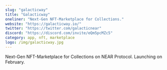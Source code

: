 ```yaml
---
slug: "galacticway"
title: "Galacticway"
oneliner: "Next-Gen NFT-Marketplace for Collections."
website: "https://galacticway.io/"
twitter: "https://twitter.com/galacticnear"
discord: "https://discord.com/invite/eQm5pcMZc5"
category: app, nft, marketplace
logo: /img/galacticway.jpg
---
```


Next-Gen NFT-Marketplace for Collections on NEAR Protocol. Launching on February.

